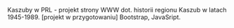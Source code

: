 Kaszuby w PRL - projekt strony WWW dot. historii regionu Kaszub w latach 1945-1989. [projekt w przygotowaniu]
Bootstrap, JavaSript.
